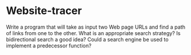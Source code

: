 # Website-tracer
Write a program that will take as input two Web page URLs and find a path of links from one to the other. What is an appropriate search strategy? Is bidirectional search a good idea? Could a search engine be used to implement a predecessor function?
